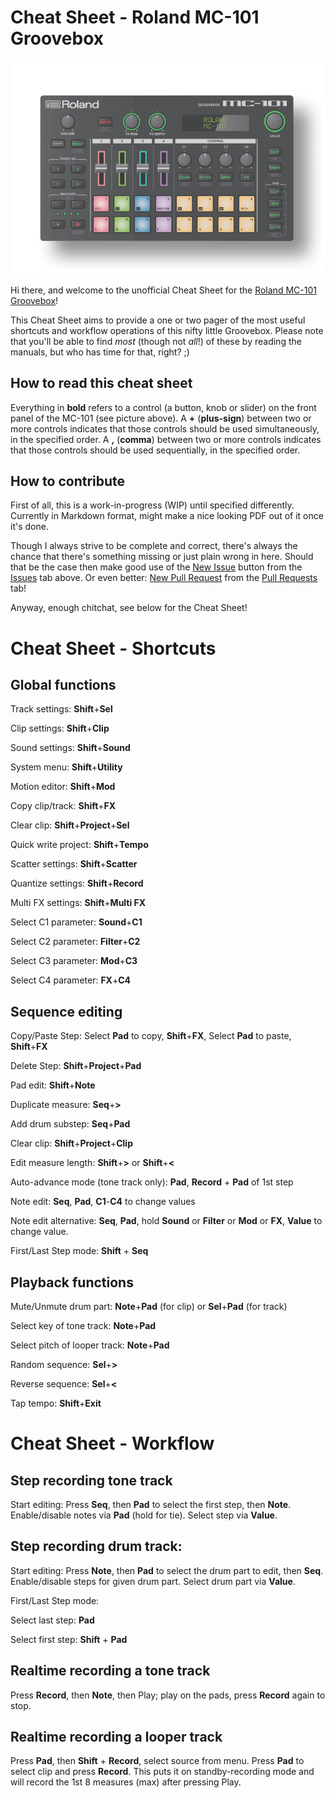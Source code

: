 # Cheat Sheet - Roland MC-101 Groovebox

![Roland MC-101 Diagram](mc-101.PNG)

Hi there, and welcome to the unofficial Cheat Sheet for the [Roland MC-101 Groovebox](https://www.roland.com/global/products/mc-101/)! 

This Cheat Sheet aims to provide a one or two pager of the most useful shortcuts and workflow operations of this nifty little Groovebox. Please note that you'll be able to find *most* (though not *all*!) of these by reading the manuals, but who has time for that, right? ;)

## How to read this cheat sheet

Everything in **bold** refers to a control (a button, knob or slider) on the front panel of the MC-101 (see picture above). A **+** (**plus-sign**) between two or more controls indicates that those controls should be used simultaneously, in the specified order. A **,** (**comma**) between two or more controls indicates that those controls should be used sequentially, in the specified order.

## How to contribute
First of all, this is a work-in-progress (WIP) until specified differently. Currently in Markdown format, might make a nice looking PDF out of it once it's done.

Though I always strive to be complete and correct, there's always the chance that there's something missing or just plain wrong in here. Should that be the case then make good use of the [New Issue](https://github.com/NLxAROSA/mc101cheatsheet/issues/new/choose) button from the [Issues](https://github.com/NLxAROSA/mc101cheatsheet/issues) tab above. Or even better: [New Pull Request](https://github.com/NLxAROSA/mc101cheatsheet/compare) from the [Pull Requests](https://github.com/NLxAROSA/mc101cheatsheet/pulls) tab! 

Anyway, enough chitchat, see below for the Cheat Sheet!


# Cheat Sheet - Shortcuts

## Global functions

Track settings: **Shift**+**Sel**

Clip settings: **Shift**+**Clip**

Sound settings: **Shift**+**Sound**

System menu: **Shift**+**Utility**

Motion editor: **Shift**+**Mod**

Copy clip/track: **Shift**+**FX**

Clear clip: **Shift**+**Project**+**Sel**

Quick write project: **Shift**+**Tempo**


Scatter settings: **Shift**+**Scatter**

Quantize settings: **Shift**+**Record**

Multi FX settings: **Shift**+**Multi FX**


Select C1 parameter: **Sound**+**C1**

Select C2 parameter: **Filter**+**C2**

Select C3 parameter: **Mod**+**C3**

Select C4 parameter: **FX**+**C4**


## Sequence editing

Copy/Paste Step: Select **Pad** to copy, **Shift**+**FX**, Select **Pad** to paste, **Shift**+**FX**

Delete Step: **Shift**+**Project**+**Pad**

Pad edit: **Shift**+**Note**

Duplicate measure: **Seq**+**>**

Add drum substep: **Seq**+**Pad**

Clear clip: **Shift**+**Project**+**Clip**

Edit measure length: **Shift**+**>** or **Shift**+**<**

Auto-advance mode (tone track only): **Pad**, **Record** + **Pad** of 1st step

Note edit: **Seq**, **Pad**, **C1**-**C4** to change values

Note edit alternative: **Seq**, **Pad**, hold **Sound** or **Filter** or **Mod** or **FX**, **Value** to change value.

First/Last Step mode: **Shift** + **Seq**


## Playback functions


Mute/Unmute drum part: **Note**+**Pad** (for clip) or **Sel**+**Pad** (for track)

Select key of tone track: **Note**+**Pad**

Select pitch of looper track: **Note**+**Pad**

Random sequence: **Sel**+**>**

Reverse sequence: **Sel**+**<**

Tap tempo: **Shift**+**Exit**



# Cheat Sheet - Workflow


## Step recording tone track


Start editing: Press **Seq**, then **Pad** to select the first step, then **Note**. Enable/disable notes via **Pad** (hold for tie). Select step via **Value**.


## Step recording drum track:


Start editing: Press **Note**, then **Pad** to select the drum part to edit, then **Seq**. Enable/disable steps for given drum part. Select drum part via **Value**.


First/Last Step mode:


Select last step: **Pad**

Select first step: **Shift** + **Pad**


## Realtime recording a tone track


Press **Record**, then **Note**, then Play; play on the pads, press **Record** again to stop.


## Realtime recording a looper track


Press **Pad**, then **Shift** + **Record**, select source from menu. Press **Pad** to select clip and press **Record**. This puts it on standby-recording mode and will record the 1st 8 measures (max) after pressing Play.


